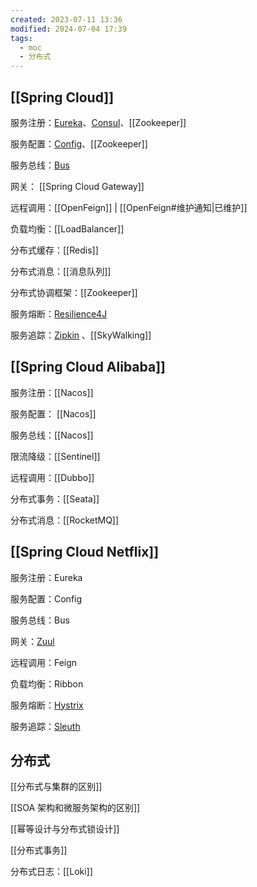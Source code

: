 ```yaml
---
created: 2023-07-11 13:36
modified: 2024-07-04 17:39
tags:
  - moc
  - 分布式
---
```


## [[Spring Cloud]]

服务注册：[Eureka](https://spring.io/projects/spring-cloud-netflix)、[Consul](https://spring.io/projects/spring-cloud-consul)、[[Zookeeper]]

服务配置：[Config](https://spring.io/projects/spring-cloud-config)、[[Zookeeper]]

服务总线：[Bus](https://spring.io/projects/spring-cloud-bus)

网关： [[Spring Cloud Gateway]] 

远程调用：[[OpenFeign]] | [[OpenFeign#维护通知|已维护]]

负载均衡：[[LoadBalancer]]

分布式缓存：[[Redis]]

分布式消息：[[消息队列]]

分布式协调框架：[[Zookeeper]]

服务熔断：[Resilience4J](https://resilience4j.readme.io/)

服务追踪：[Zipkin](https://zipkin.io/) 、[[SkyWalking]]

## [[Spring Cloud Alibaba]]

服务注册：[[Nacos]]

服务配置： [[Nacos]]

服务总线：[[Nacos]]

限流降级：[[Sentinel]]

远程调用：[[Dubbo]]

分布式事务：[[Seata]]

分布式消息：[[RocketMQ]]

## [[Spring Cloud Netflix]]

服务注册：Eureka

服务配置：Config

服务总线：Bus

网关：[Zuul](https://github.com/Netflix/zuul)

远程调用：Feign

负载均衡：Ribbon

服务熔断：[Hystrix](https://github.com/Netflix/Hystrix)

服务追踪：[Sleuth](https://spring.io/projects/spring-cloud-sleuth)

## 分布式

[[分布式与集群的区别]]

[[SOA 架构和微服务架构的区别]]

[[幂等设计与分布式锁设计]]

[[分布式事务]]

分布式日志：[[Loki]]
